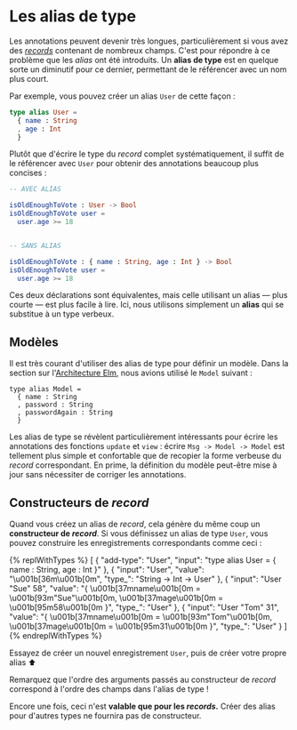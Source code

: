 # Les alias de type

Les annotations peuvent devenir très longues, particulièrement si vous avez des [*records*](/bases_du_langage.html#records) contenant de nombreux champs. C'est pour répondre à ce problème que les *alias* ont été introduits. Un **alias de type** est en quelque sorte un diminutif pour ce dernier, permettant de le référencer avec un nom plus court.

Par exemple, vous pouvez créer un alias `User` de cette façon :

```elm
type alias User =
  { name : String
  , age : Int
  }
```

Plutôt que d'écrire le type du _record_ complet systématiquement, il suffit de le référencer avec `User` pour obtenir des annotations beaucoup plus concises :

```elm
-- AVEC ALIAS

isOldEnoughToVote : User -> Bool
isOldEnoughToVote user =
  user.age >= 18


-- SANS ALIAS

isOldEnoughToVote : { name : String, age : Int } -> Bool
isOldEnoughToVote user =
  user.age >= 18
```

Ces deux déclarations sont équivalentes, mais celle utilisant un alias — plus courte — est plus facile à lire. Ici, nous utilisons simplement un **alias** qui se substitue à un type verbeux.


## Modèles

Il est très courant d'utiliser des alias de type pour définir un modèle. Dans la section sur l'[Architecture Elm](/architecture/), nous avions utilisé le `Model` suivant :

```
type alias Model =
  { name : String
  , password : String
  , passwordAgain : String
  }
```

Les alias de type se révèlent particulièrement intéressants pour écrire les annotations des fonctions `update` et `view` : écrire `Msg -> Model -> Model` est tellement plus simple et confortable que de recopier la forme verbeuse du _record_ correspondant. En prime, la définition du modèle peut-être mise à jour sans nécessiter de corriger les annotations.


## Constructeurs de _record_

Quand vous créez un alias de _record_, cela génère du même coup un **constructeur de _record_**. Si vous définissez un alias de type `User`, vous pouvez construire les enregistrements correspondants comme ceci :

{% replWithTypes %}
[
	{
		"add-type": "User",
		"input": "type alias User = { name : String, age : Int }"
	},
	{
		"input": "User",
		"value": "\u001b[36m<function>\u001b[0m",
		"type_": "String -> Int -> User"
	},
	{
		"input": "User \"Sue\" 58",
		"value": "{ \u001b[37mname\u001b[0m = \u001b[93m\"Sue\"\u001b[0m, \u001b[37mage\u001b[0m = \u001b[95m58\u001b[0m }",
		"type_": "User"
	},
	{
		"input": "User \"Tom\" 31",
		"value": "{ \u001b[37mname\u001b[0m = \u001b[93m\"Tom\"\u001b[0m, \u001b[37mage\u001b[0m = \u001b[95m31\u001b[0m }",
		"type_": "User"
	}
]
{% endreplWithTypes %}

Essayez de créer un nouvel enregistrement `User`, puis de créer votre propre alias ⬆️

Remarquez que l'ordre des arguments passés au constructeur de _record_ correspond à l'ordre des champs dans l'alias de type !

Encore une fois, ceci n'est **valable que pour les _records_.** Créer des alias pour d'autres types ne fournira pas de constructeur.
